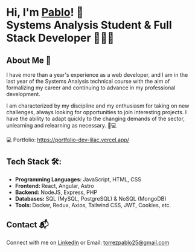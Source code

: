 # Hi, I'm <a href="https://www.linkedin.com/in/pablo-nahuel-torrez-33a80324b/">Pablo<a/>! 👋 </br> <b>Systems Analysis Student & Full Stack Developer 🧑🏻‍💻</b>

## About Me 🚀
I have more than a year's experience as a web developer, and I am in the last year of the Systems Analysis technical course with the aim of formalizing my career and continuing to advance in my professional development.

I am characterized by my discipline and my enthusiasm for taking on new challenges, always looking for opportunities to join interesting projects. I have the ability to adapt quickly to the changing demands of the sector, unlearning and relearning as necessary.
🚀💻

💻 Portfolio: https://portfolio-dev-lilac.vercel.app/<br>

## Tech Stack 🛠️:
- <b>Programming Languages: </b> JavaScript, HTML, CSS
- <b>Frontend: </b> React, Angular, Astro
- <b>Backend: </b> NodeJS, Express, PHP
- <b>Databases: </b> SQL (MySQL, PostgreSQL) & NoSQL (MongoDB)
- <b>Tools: </b> Docker, Redux, Axios, Tailwind CSS, JWT, Cookies, etc.

## Contact 📬
Connect with me on [LinkedIn](https://www.linkedin.com/in/pablo-nahuel-torrez-33a80324b/) or Email: torrezpablo25@gmail.com
